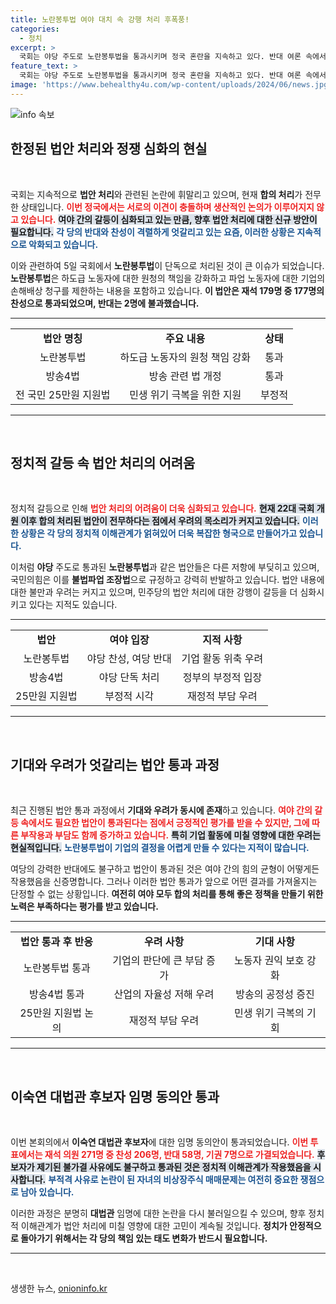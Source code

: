 ```yaml
---
title: 노란봉투법 여야 대치 속 강행 처리 후폭풍!
categories:
  - 정치
excerpt: >
  국회는 야당 주도로 노란봉투법을 통과시키며 정국 혼란을 지속하고 있다. 반대 여론 속에서 대법관 임명안도 가결되며, 22대 국회 개원 후 합의 처리된 법안은 제로. 여야 간 갈등이 깊어지는 상황!
feature_text: >
  국회는 야당 주도로 노란봉투법을 통과시키며 정국 혼란을 지속하고 있다. 반대 여론 속에서 대법관 임명안도 가결되며, 22대 국회 개원 후 합의 처리된 법안은 제로. 여야 간 갈등이 깊어지는 상황!
image: 'https://www.behealthy4u.com/wp-content/uploads/2024/06/news.jpg'
---
```


<p><img src="https://www.behealthy4u.com/wp-content/uploads/2024/06/news.jpg" alt="info 속보" /></p>

<h2 data-ke-size="size26">한정된 법안 처리와 정쟁 심화의 현실</h2>

<p data-ke-size="size16">&nbsp;</p>

<p>국회는 지속적으로 <strong>법안 처리</strong>와 관련된 논란에 휘말리고 있으며, 현재 <strong>합의 처리</strong>가 전무한 상태입니다. <b><span style="color: #ee2323;">이번 정국에서는 서로의 이견이 충돌하며 생산적인 논의가 이루어지지 않고 있습니다.</span></b> <b><span style="background-color: #21538527;">여야 간의 갈등이 심화되고 있는 만큼, 향후 법안 처리에 대한 신규 방안이 필요합니다.</span></b> <b><span style="color: #1a5490;">각 당의 반대와 찬성이 격렬하게 엇갈리고 있는 요즘, 이러한 상황은 지속적으로 악화되고 있습니다.</span></b> </p>

<p>이와 관련하여 5일 국회에서 <strong>노란봉투법</strong>이 단독으로 처리된 것이 큰 이슈가 되었습니다. <b>노란봉투법</b>은 하도급 노동자에 대한 원청의 책임을 강화하고 파업 노동자에 대한 기업의 손해배상 청구를 제한하는 내용을 포함하고 있습니다. <b>이 법안은 재석 179명 중 177명의 찬성으로 통과되었으며, 반대는 2명에 불과했습니다.</b></p>

<hr>

<table style="width: 100%;">
<tr>
<td style="text-align: center; height: 17px;"><b>법안 명칭</b></td>
<td style="text-align: center; height: 17px;"><b>주요 내용</b></td>
<td style="text-align: center; height: 17px;"><b>상태</b></td>
</tr>
<tr>
<td style="text-align: center; height: 17px;">노란봉투법</td>
<td style="text-align: center; height: 17px;">하도급 노동자의 원청 책임 강화</td>
<td style="text-align: center; height: 17px;">통과</td>
</tr>
<tr>
<td style="text-align: center; height: 17px;">방송4법</td>
<td style="text-align: center; height: 17px;">방송 관련 법 개정</td>
<td style="text-align: center; height: 17px;">통과</td>
</tr>
<tr>
<td style="text-align: center; height: 17px;">전 국민 25만원 지원법</td>
<td style="text-align: center; height: 17px;">민생 위기 극복을 위한 지원</td>
<td style="text-align: center; height: 17px;">부정적</td>
</tr>
</table>

<hr>

<p data-ke-size="size16">&nbsp;</p>

<h2 data-ke-size="size26">정치적 갈등 속 법안 처리의 어려움</h2>

<p data-ke-size="size16">&nbsp;</p>

<p>정치적 갈등으로 인해 <b><span style="color: #ee2323;">법안 처리의 어려움이 더욱 심화되고 있습니다.</span></b> <b><span style="background-color: #21538527;">현재 22대 국회 개원 이후 합의 처리된 법안이 전무하다는 점에서 우려의 목소리가 커지고 있습니다.</span></b> <b><span style="color: #1a5490;">이러한 상황은 각 당의 정치적 이해관계가 얽혀있어 더욱 복잡한 형국으로 만들어가고 있습니다.</span></b></p>

<p>이처럼 <strong>야당</strong> 주도로 통과된 <strong>노란봉투법</strong>과 같은 법안들은 다른 저항에 부딪히고 있으며, 국민의힘은 이를 <strong>불법파업 조장법</strong>으로 규정하고 강력히 반발하고 있습니다. 법안 내용에 대한 불만과 우려는 커지고 있으며, 민주당의 법안 처리에 대한 강행이 갈등을 더 심화시키고 있다는 지적도 있습니다. </p>

<hr>

<table style="width: 100%;">
<tr>
<td style="text-align: center; height: 17px;"><b>법안</b></td>
<td style="text-align: center; height: 17px;"><b>여야 입장</b></td>
<td style="text-align: center; height: 17px;"><b>지적 사항</b></td>
</tr>
<tr>
<td style="text-align: center; height: 17px;">노란봉투법</td>
<td style="text-align: center; height: 17px;">야당 찬성, 여당 반대</td>
<td style="text-align: center; height: 17px;">기업 활동 위축 우려</td>
</tr>
<tr>
<td style="text-align: center; height: 17px;">방송4법</td>
<td style="text-align: center; height: 17px;">야당 단독 처리</td>
<td style="text-align: center; height: 17px;">정부의 부정적 입장</td>
</tr>
<tr>
<td style="text-align: center; height: 17px;">25만원 지원법</td>
<td style="text-align: center; height: 17px;">부정적 시각</td>
<td style="text-align: center; height: 17px;">재정적 부담 우려</td>
</tr>
</table>

<hr>

<p data-ke-size="size16">&nbsp;</p>

<h2 data-ke-size="size26">기대와 우려가 엇갈리는 법안 통과 과정</h2>

<p data-ke-size="size16">&nbsp;</p>

<p>최근 진행된 법안 통과 과정에서 <strong>기대와 우려가 동시에 존재</strong>하고 있습니다. <b><span style="color: #ee2323;">여야 간의 갈등 속에서도 필요한 법안이 통과된다는 점에서 긍정적인 평가를 받을 수 있지만, 그에 따른 부작용과 부담도 함께 증가하고 있습니다.</span></b> <b><span style="background-color: #21538527;">특히 기업 활동에 미칠 영향에 대한 우려는 현실적입니다.</span></b> <b><span style="color: #1a5490;">노란봉투법이 기업의 결정을 어렵게 만들 수 있다는 지적이 많습니다.</span></b></p>

<p>여당의 강력한 반대에도 불구하고 법안이 통과된 것은 여야 간의 힘의 균형이 어떻게든 작용했음을 신증명합니다. 그러나 이러한 법안 통과가 앞으로 어떤 결과를 가져올지는 단정할 수 없는 상황입니다. <b>여전히 여야 모두 <strong>합의 처리</strong>를 통해 좋은 정책을 만들기 위한 노력은 부족하다는 평가를 받고 있습니다.</b></p>

<hr>

<table style="width: 100%;">
<tr>
<td style="text-align: center; height: 17px;"><b>법안 통과 후 반응</b></td>
<td style="text-align: center; height: 17px;"><b>우려 사항</b></td>
<td style="text-align: center; height: 17px;"><b>기대 사항</b></td>
</tr>
<tr>
<td style="text-align: center; height: 17px;">노란봉투법 통과</td>
<td style="text-align: center; height: 17px;">기업의 판단에 큰 부담 증가</td>
<td style="text-align: center; height: 17px;">노동자 권익 보호 강화</td>
</tr>
<tr>
<td style="text-align: center; height: 17px;">방송4법 통과</td>
<td style="text-align: center; height: 17px;">산업의 자율성 저해 우려</td>
<td style="text-align: center; height: 17px;">방송의 공정성 증진</td>
</tr>
<tr>
<td style="text-align: center; height: 17px;">25만원 지원법 논의</td>
<td style="text-align: center; height: 17px;">재정적 부담 우려</td>
<td style="text-align: center; height: 17px;">민생 위기 극복의 기회</td>
</tr>
</table>

<hr>

<p data-ke-size="size16">&nbsp;</p>

<h2 data-ke-size="size26">이숙연 대법관 후보자 임명 동의안 통과</h2>

<p data-ke-size="size16">&nbsp;</p>

<p>이번 본회의에서 <strong>이숙연 대법관 후보자</strong>에 대한 임명 동의안이 통과되었습니다. <b><span style="color: #ee2323;">이번 투표에서는 재석 의원 271명 중 찬성 206명, 반대 58명, 기권 7명으로 가결되었습니다.</span></b> <b><span style="background-color: #21538527;">후보자가 제기된 불가결 사유에도 불구하고 통과된 것은 정치적 이해관계가 작용했음을 시사합니다.</span></b> <b><span style="color: #1a5490;">부적격 사유로 논란이 된 자녀의 비상장주식 매매문제는 여전히 중요한 쟁점으로 남아 있습니다.</span></b></p>

<p>이러한 과정은 분명히 <strong>대법관</strong> 임명에 대한 논란을 다시 불러일으킬 수 있으며, 향후 정치적 이해관계가 법안 처리에 미칠 영향에 대한 고민이 계속될 것입니다. <b>정치가 안정적으로 돌아가기 위해서는 각 당의 책임 있는 태도 변화가 반드시 필요합니다.</b></p>

<hr>

<p data-ke-size="size16">&nbsp;</p>
생생한 뉴스, <a href="https://onioninfo.kr" rel="dofollow">onioninfo.kr</a>


